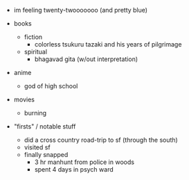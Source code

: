 - im feeling twenty-twooooooo (and pretty blue)

- books
  - fiction
    - colorless tsukuru tazaki and his years of pilgrimage
  - spiritual
    - bhagavad gita (w/out interpretation)

- anime
  - god of high school

- movies
  - burning

- "firsts" / notable stuff
  - did a cross country road-trip to sf (through the south)
  - visited sf
  - finally snapped
    - 3 hr manhunt from police in woods
    - spent 4 days in psych ward
